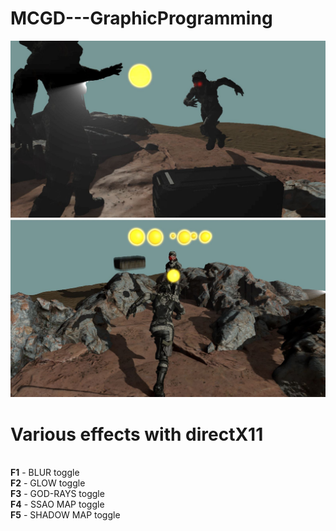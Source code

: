 # MCGD---GraphicProgramming

![alt text](https://github.com/MasterGameDev-VR/graphic-programming/blob/teams-effects-merge/image.JPG)
![alt text](https://github.com/MasterGameDev-VR/graphic-programming/blob/teams-effects-merge/image2.JPG)

<h1>Various effects with directX11</h1>
</br>
<b>F1</b> - BLUR toggle</br>
<b>F2</b> - GLOW toggle</br>
<b>F3</b> - GOD-RAYS toggle</br>
<b>F4</b> - SSAO MAP toggle</br>
<b>F5</b> - SHADOW MAP toggle</br>


